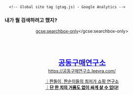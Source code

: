 <html lang='kr'>
  <head>
    <title>내가 뭘 검색하려고 했지?</title>
    <meta charset='utf-8'>
    <meta content='IE=edge,chrome=1' http-equiv='X-UA-Compatible'>
    <link href="/assets/errors.css?body=1" media="screen" rel="stylesheet" type="text/css" />
    <!--[if (gte IE 6)&(lte IE 8)]>
      <script src="/assets/selectivizr-min.js?body=1" type="text/javascript"></script>
    <![endif]-->
	  
	  
	  <!-- Global site tag (gtag.js) - Google Analytics -->
<script async src="https://www.googletagmanager.com/gtag/js?id=UA-106024134-35"></script>
<script>
  window.dataLayer = window.dataLayer || [];
  function gtag(){dataLayer.push(arguments);}
  gtag('js', new Date());

  gtag('config', 'UA-106024134-35');
</script>

	  
	  
  </head>
  <body>
    

	
<h3>내가 뭘 검색하려고 했지?</h3>

<center> 
  
<script>
  (function() {
    var cx = 'partner-pub-9965606273577507:7469229088';
    var gcse = document.createElement('script');
    gcse.type = 'text/javascript';
    gcse.async = true;
    gcse.src = 'https://cse.google.com/cse.js?cx=' + cx;
    var s = document.getElementsByTagName('script')[0];
    s.parentNode.insertBefore(gcse, s);
  })();
</script>
<gcse:searchbox-only></gcse:searchbox-only>

<br>
  
  
<script async src="//pagead2.googlesyndication.com/pagead/js/adsbygoogle.js"></script>
<!-- a1 -->
<ins class="adsbygoogle"
     style="display:block"
     data-ad-client="ca-pub-9965606273577507"
     data-ad-slot="2174642279"
     data-ad-format="auto"
     data-full-width-responsive="true"></ins>
<script>
(adsbygoogle = window.adsbygoogle || []).push({});
</script>

<br>




<a href="http://pf.kakao.com/_XSXHK" target="_blank"><strong><span style="color: rgb(24, 16, 243); font-size: 18pt;">공동구매연구소</span></strong><br><span style="color: rgb(0, 158, 37);">https://공동구매연구소.leevra.com/</span><p></p></a><p><a href="http://pf.kakao.com/_XSXHK" target="_self"><span>​<span><span><span><span style="color: rgb(0, 0, 0);">｜</span></span></span></span><span style="color: rgb(0, 0, 0);">짠돌이, 짠순이들의 최저가 쇼핑 연구소<span><span><span><span style="color: rgb(0, 0, 0);"><br>｜<span><span><span><span style="color: rgb(0, 0, 0);"><strong>단 한 치의 거품도 없이 싸게 살 수 있다!</strong></span></span></span></span></span></span></span></span></span></span></a></p>



 <br> 
 
 
 
 

<script async src="//pagead2.googlesyndication.com/pagead/js/adsbygoogle.js"></script>
<!-- a2 -->
<ins class="adsbygoogle"
     style="display:block"
     data-ad-client="ca-pub-9965606273577507"
     data-ad-slot="3651375474"
     data-ad-format="auto"
     data-full-width-responsive="true"></ins>
<script>
(adsbygoogle = window.adsbygoogle || []).push({});
</script> 
  

<br>



<br>
 


<script async src="//pagead2.googlesyndication.com/pagead/js/adsbygoogle.js"></script>
<!-- a3 -->
<ins class="adsbygoogle"
     style="display:block"
     data-ad-client="ca-pub-9965606273577507"
     data-ad-slot="5128108672"
     data-ad-format="auto"
     data-full-width-responsive="true"></ins>
<script>
(adsbygoogle = window.adsbygoogle || []).push({});
</script>

  
  
</center>
	
	
  </body>
</html>
